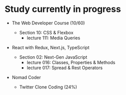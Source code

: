 # Study currently in progress

  - The Web Developer Course (10/60)
    - Section 10: CSS & Flexbox
      - lecture 111: Media Queries

  - React with Redux, Next.js, TypeScript
    - Section 02: Next-Gen JavaScript
      - lecture 016: Classes, Properties & Methods
      - lecture 017: Spread & Rest Operators

  - Nomad Coder
    - Twitter Clone Coding (24%)
